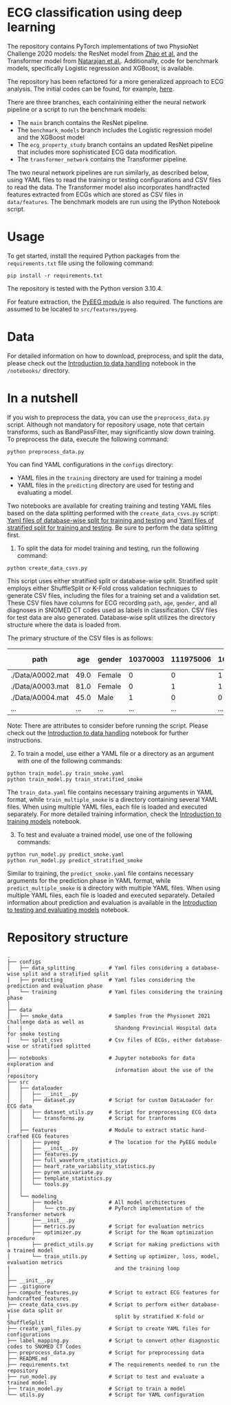 # ECG classification using deep learning 

The repository contains PyTorch implementations of two PhysioNet Challenge 2020 models: the ResNet model from [Zhao et al.](https://moody-challenge.physionet.org/2020/papers/112.pdf) and the Transformer model from [Natarajan et al.](https://www.cinc.org/archives/2020/pdf/CinC2020-107.pdf). Additionally, code for benchmark models, specifically Logistic regression and XGBoost, is available. 

The repository has been refactored for a more generalized approach to ECG analysis. The initial codes can be found, for example, [here](https://moody-challenge.physionet.org/2020/results/).

There are three branches, each containining either the neural network pipeline or a script to run the benchmark models:
- The `main` branch contains the ResNet pipeline.
- The `benchmark_models` branch includes the Logistic regression model and the XGBoost model 
- The `ecg_property_study` branch contains an updated ResNet pipeline that includes more sophisticated ECG data modification.
- The `transformer_network` contains the Transformer pipeline.

The two neural network pipelines are run similarly, as described below, using YAML files to read the training or testing configurations and CSV files to read the data. The Transformer model also incorporates handfracted features extracted from ECGs which are stored as CSV files in `data/features`. The benchmark models are run using the IPython Notebook script.

# Usage

To get started, install the required Python packages from the `requirements.txt` file using the following command:

```
pip install -r requirements.txt
```

The repository is tested with the Python version 3.10.4.

For feature extraction, the [PyEEG module](https://github.com/forrestbao/pyeeg/tree/master) is also required. The functions are assumed to be located to `src/features/pyeeg`. 

# Data

For detailed information on how to download, preprocess, and split the data, please check out the [Introduction to data handling](/notebooks/1_introduction_data_handling.ipynb) notebook in the `/notebooks/` directory.


# In a nutshell

If you wish to preprocess the data, you can use the `preprocess_data.py` script. Although not mandatory for repository usage, note that certain transforms, such as BandPassFilter, may significantly slow down training. To preprocess the data, execute the following command:

```
python preprocess_data.py
```

You can find YAML configurations in the `configs` directory:

* YAML files in the `training` directory are used for training a model
* YAML files in the `predicting` directory are used for testing and evaluating a model.

Two notebooks are available for creating training and testing YAML files based on the data splitting performed with the `create_data_csvs.py` script: [Yaml files of database-wise split for training and testing](/notebooks/2_physionet_DBwise_yaml_files.ipynb) and [Yaml files of stratified split for training and testing](/notebooks/2_physionet_stratified_yaml_files.ipynb). Be sure to perform the data splitting first.

1) To split the data for model training and testing, run the following command:

```
python create_data_csvs.py
```

This script uses either stratified split or database-wise split. Stratified split employs either ShuffleSplit or K-Fold cross validation techniques to generate CSV files, including the files for a training set and a validation set. These CSV files have columns for ECG recording `path`, `age`, `gender`, and all diagnoses in SNOMED CT codes used as labels in classification. CSV files for test data are also generated. Database-wise split utilizes the directory structure where the data is loaded from.

The primary structure of the CSV files is as follows:


| path  | age  | gender  | 10370003  | 111975006 | 164890007 | *other diagnoses...* |
| ------------- |-------------|-------------| ------------- |-------------|-------------|-------------|
| ./Data/A0002.mat | 49.0 | Female | 0 | 0 | 1 | ... |
| ./Data/A0003.mat | 81.0 | Female | 0 | 1 | 1 | ... |
| ./Data/A0004.mat | 45.0 |  Male  | 1 | 0 | 0 | ... |
| ... | ... |  ...  | ... | ... | ... | ... |


Note: There are attributes to consider before running the script. Please check out the [Introduction to data handling](/notebooks/1_introduction_data_handling.ipynb) notebook for further instructions.

2) To train a model, use either a YAML file or a directory as an argument with one of the following commands:

```
python train_model.py train_smoke.yaml
python train_model.py train_stratified_smoke
```

The `train_data.yaml` file contains necessary training arguments in YAML format, while `train_multiple_smoke` is a directory containing several YAML files. When using multiple YAML files, each file is loaded and executed separately. For more detailed training information, check the [Introduction to training models](/notebooks/3_introduction_training.ipynb) notebook.

3) To test and evaluate a trained model, use one of the following commands:

```
python run_model.py predict_smoke.yaml
python run_model.py predict_stratified_smoke
```

 Similar to training, the `predict_smoke.yaml` file contains necessary arguments for the prediction phase in YAML format, while `predict_multiple_smoke` is a directory with multiple YAML files. When using multiple YAML files, each file is loaded and executed separately. Detailed information about prediction and evaluation is available in the [Introduction to testing and evaluating models](/notebooks/4_introduction_testing_evaluation.ipynb) notebook.


# Repository structure

```
.
├── configs                      
│   ├── data_splitting           # Yaml files considering a database-wise split and a stratified split   
│   ├── predicting               # Yaml files considering the prediction and evaluation phase
│   └── training                 # Yaml files considering the training phase
│   
├── data
│   ├── smoke_data               # Samples from the Physionet 2021 Challenge data as well as
|   |                              Shandong Provincial Hospital data for smoke testing
│   └── split_csvs               # Csv files of ECGs, either database-wise or stratified splitted
│
├── notebooks                    # Jupyter notebooks for data exploration and 
│                                  information about the use of the repository
├── src        
│   ├── dataloader 
│   │   ├── __init__.py
│   │   ├── dataset.py           # Script for custom DataLoader for ECG data
│   │   ├── dataset_utils.py     # Script for preprocessing ECG data
│   │   └── transforms.py        # Script for tranforms
│   │
│   ├── features                 # Module to extract static hand-crafted ECG features
│   │   ├── pyeeg                # The location for the PyEEG module
│   │   ├── __init__.py
│   │   ├── features.py           
│   │   ├── full_waveform_statistics.py 
│   │   ├── heart_rate_variability_statistics.py
│   │   ├── pyrem_univariate.py
│   │   ├── template_statistics.py
│   │   └── tools.py        
│   │
│   └── modeling 
│       ├── models               # All model architectures
│       │   └── ctn.py           # PyTorch implementation of the Transformer network
│       ├──__init__.py
│       ├── metrics.py           # Script for evaluation metrics
│       ├── optimizer.py         # Script for the Noam optimization procedure
│       ├── predict_utils.py     # Script for making predictions with a trained model
│       └── train_utils.py       # Setting up optimizer, loss, model, evaluation metrics
│                                  and the training loop
│
├── __init__.py
├── .gitignore
├── compute_features.py          # Script to extract ECG features for handcrafted features
├── create_data_csvs.py          # Script to perform either database-wise data split or
│                                  split by stratified K-fold or ShuffleSplit
├── create_yaml_files.py         # Script to create YAML files for configurations
├── label_mapping.py             # Script to convert other diagnostic codes to SNOMED CT Codes
├── preprocess_data.py           # Script for preprocessing data
├── README.md
├── requirements.txt             # The requirements needed to run the repository
├── run_model.py                 # Script to test and evaluate a trained model
├── train_model.py               # Script to train a model
└── utils.py                     # Script for YAML configuration

```
